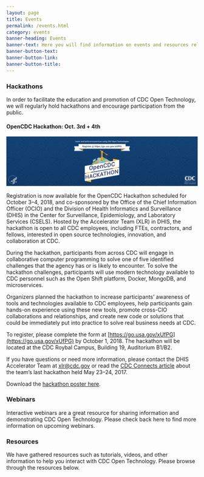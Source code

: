 ```yaml
---
layout: page
title: Events
permalink: /events.html
category: events
banner-heading: Events
banner-text: Here you will find information on events and resources relating to CDC Open Technology. Periodically, we will host hackathons to find innovative solutions for public health issues using technology and data. We will also host webinars and other events to share information on CDC Open Technology and available resources. Please keep checking back to see upcoming events.
banner-button-text:
banner-button-link:
banner-button-title:
---
```


### Hackathons
In order to facilitate the education and promotion of CDC Open Technology, we will regularly hold hackathons and encourage participation from the public.

#### OpenCDC Hackathon: Oct. 3rd + 4th
![OpenCDC Hackathon October 3rd and 4th 2018][hackathon-banner]

Registration is now available for the OpenCDC Hackathon scheduled for October 3–4, 2018, and co-sponsored by the Office of the Chief Information Officer (OCIO) and the Division of Health Informatics and Surveillance (DHIS) in the Center for Surveillance, Epidemiology, and Laboratory Services (CSELS). Hosted by the Accelerator Team (XLR) in DHIS, the hackathon is open to all CDC employees, including FTEs, contractors, and fellows, interested in open source technologies, innovation, and collaboration at CDC.
 
During the hackathon, participants from across CDC will engage in collaborative computer programming to solve one of five identified challenges that the agency has or is likely to encounter. To solve the hackathon challenges, participants will use modern technology available to CDC personnel such as the Open Shift platform, Docker, MongoDB, and microservices.
 
Organizers planned the hackathon to increase participants’ awareness of tools and technologies available to CDC employees, help participants gain hands-on experience using these new tools, promote cross-CIO collaborations and relationships, and create new code or solutions that could be immediately put into practice to solve real business needs at CDC.
 
To register, please complete the form at [https://go.usa.gov/xUfPG](https://go.usa.gov/xUfPG) by October 1, 2018.  The hackathon will be located at the CDC Roybal Campus, Building 19, Auditorium B1/B2.
 
If you have questions or need more information, please contact the DHIS Accelerator Team at [xlr@cdc.gov](mailto:xlr@cdc.gov) or read the [CDC Connects article](http://intranet.cdc.gov/connects/2017/08/29/hackathon-aims-to-modernize-cdc-software/) about the team’s last hackathon held May 23–24, 2017.

Download the [hackathon poster here](assets/pdf/2018-CDC-hackathon.pdf).

### Webinars
Interactive webinars are a great resource for sharing information and demonstrating CDC Open Technology. Please check back here to find more information on upcoming webinars.

### Resources
We have gathered resources such as tutorials, videos, and other information to help you interact with CDC Open Technology. Please browse through the resources below.


[hackathon-banner]: assets/img/hackathon-banner.png "OpenCDC Hackathon October 3rd and 4th 2018"
